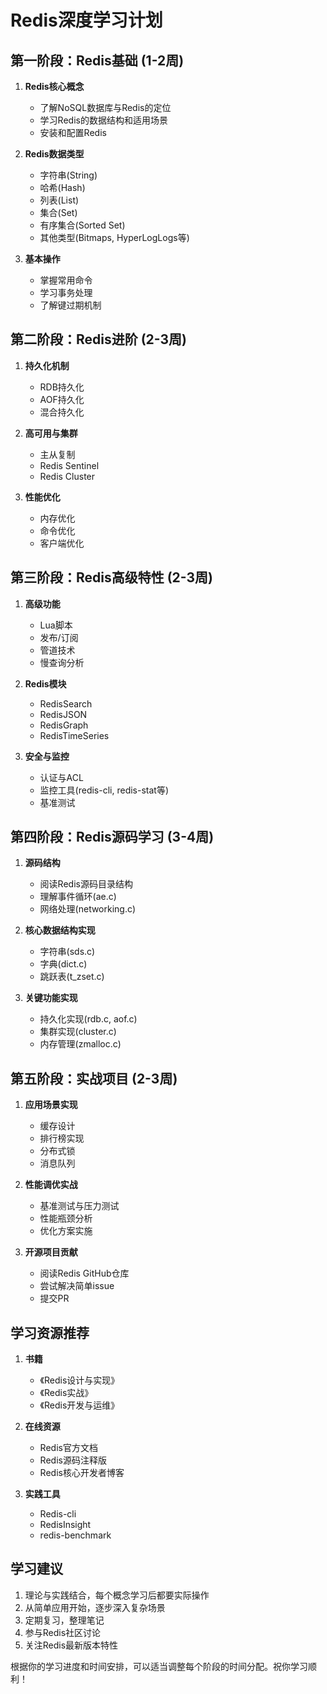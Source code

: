 # Redis深度学习计划

## 第一阶段：Redis基础 (1-2周)
1. **Redis核心概念**
   - 了解NoSQL数据库与Redis的定位
   - 学习Redis的数据结构和适用场景
   - 安装和配置Redis

2. **Redis数据类型**
   - 字符串(String)
   - 哈希(Hash)
   - 列表(List)
   - 集合(Set)
   - 有序集合(Sorted Set)
   - 其他类型(Bitmaps, HyperLogLogs等)

3. **基本操作**
   - 掌握常用命令
   - 学习事务处理
   - 了解键过期机制

## 第二阶段：Redis进阶 (2-3周)
1. **持久化机制**
   - RDB持久化
   - AOF持久化
   - 混合持久化

2. **高可用与集群**
   - 主从复制
   - Redis Sentinel
   - Redis Cluster

3. **性能优化**
   - 内存优化
   - 命令优化
   - 客户端优化

## 第三阶段：Redis高级特性 (2-3周)
1. **高级功能**
   - Lua脚本
   - 发布/订阅
   - 管道技术
   - 慢查询分析

2. **Redis模块**
   - RedisSearch
   - RedisJSON
   - RedisGraph
   - RedisTimeSeries

3. **安全与监控**
   - 认证与ACL
   - 监控工具(redis-cli, redis-stat等)
   - 基准测试

## 第四阶段：Redis源码学习 (3-4周)
1. **源码结构**
   - 阅读Redis源码目录结构
   - 理解事件循环(ae.c)
   - 网络处理(networking.c)

2. **核心数据结构实现**
   - 字符串(sds.c)
   - 字典(dict.c)
   - 跳跃表(t_zset.c)

3. **关键功能实现**
   - 持久化实现(rdb.c, aof.c)
   - 集群实现(cluster.c)
   - 内存管理(zmalloc.c)

## 第五阶段：实战项目 (2-3周)
1. **应用场景实现**
   - 缓存设计
   - 排行榜实现
   - 分布式锁
   - 消息队列

2. **性能调优实战**
   - 基准测试与压力测试
   - 性能瓶颈分析
   - 优化方案实施

3. **开源项目贡献**
   - 阅读Redis GitHub仓库
   - 尝试解决简单issue
   - 提交PR

## 学习资源推荐
1. **书籍**
   - 《Redis设计与实现》
   - 《Redis实战》
   - 《Redis开发与运维》

2. **在线资源**
   - Redis官方文档
   - Redis源码注释版
   - Redis核心开发者博客

3. **实践工具**
   - Redis-cli
   - RedisInsight
   - redis-benchmark

## 学习建议
1. 理论与实践结合，每个概念学习后都要实际操作
2. 从简单应用开始，逐步深入复杂场景
3. 定期复习，整理笔记
4. 参与Redis社区讨论
5. 关注Redis最新版本特性

根据你的学习进度和时间安排，可以适当调整每个阶段的时间分配。祝你学习顺利！